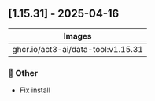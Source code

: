 ## [1.15.31] - 2025-04-16

| Images |
| ---------------------------------------------------- |
| ghcr.io/act3-ai/data-tool:v1.15.31 |

### 💼 Other

- Fix install

